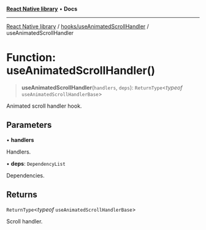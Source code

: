 [**React Native library**](../../../index.md) • **Docs**

***

[React Native library](../../../modules.md) / [hooks/useAnimatedScrollHandler](../index.md) / useAnimatedScrollHandler

# Function: useAnimatedScrollHandler()

> **useAnimatedScrollHandler**(`handlers`, `deps`): `ReturnType`\<*typeof* `useAnimatedScrollHandlerBase`\>

Animated scroll handler hook.

## Parameters

• **handlers**

Handlers.

• **deps**: `DependencyList`

Dependencies.

## Returns

`ReturnType`\<*typeof* `useAnimatedScrollHandlerBase`\>

Scroll handler.
